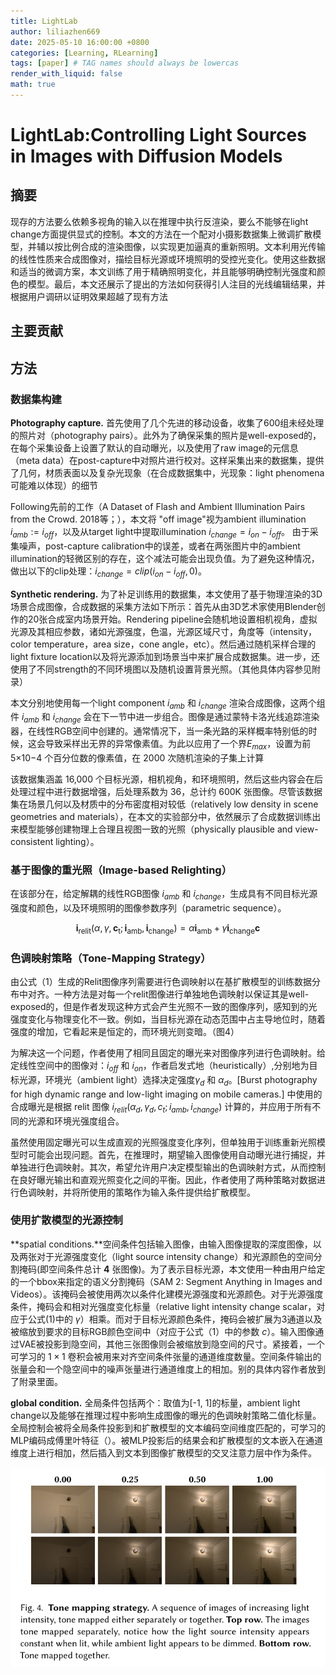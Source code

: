 ```yaml
---
title: LightLab
author: liliazhen669
date: 2025-05-10 16:00:00 +0800
categories: [Learning, RLearning]
tags: [paper] # TAG names should always be lowercas
render_with_liquid: false
math: true
---
```


# LightLab:Controlling Light Sources in Images with Diffusion Models

## 摘要


现存的方法要么依赖多视角的输入以在推理中执行反渲染，要么不能够在light change方面提供显式的控制。本文的方法在一个配对小摄影数据集上微调扩散模型，并辅以按比例合成的渲染图像，以实现更加逼真的重新照明。文本利用光传输的线性性质来合成图像对，描绘目标光源或环境照明的受控光变化。使用这些数据和适当的微调方案，本文训练了用于精确照明变化，并且能够明确控制光强度和颜色的模型。最后，本文还展示了提出的方法如何获得引人注目的光线编辑结果，并根据用户调研以证明效果超越了现有方法

## 主要贡献

## 方法

### 数据集构建

**Photography capture.** 首先使用了几个先进的移动设备，收集了600组未经处理的照片对（photography pairs）。此外为了确保采集的照片是well-exposed的，在每个采集设备上设置了默认的自动曝光，以及使用了raw image的元信息（meta data）在post-capture中对照片进行校对。这样采集出来的数据集，提供了几何，材质表面以及复杂光现象（在合成数据集中，光现象：light phenomena 可能难以体现）的细节

Following先前的工作（A Dataset of Flash and Ambient Illumination Pairs from the Crowd. 2018等；），本文将 "off image"视为ambient illumination $i_{amb} := i_{off}$，以及从target light中提取illumination $i_{change}=i_{on}-i_{off}$。
由于采集噪声，post-capture calibration中的误差，或者在两张图片中的ambient illumination的轻微区别的存在，这个减法可能会出现负值。为了避免这种情况，做出以下的clip处理：$i_{change}=clip(i_{on}-i_{off}, 0)$。

**Synthetic rendering.** 为了补足训练用的数据集，本文使用了基于物理渲染的3D场景合成图像，合成数据的采集方法如下所示：首先从由3D艺术家使用Blender创作的20张合成室内场景开始。Rendering pipeline会随机地设置相机视角，虚拟光源及其相应参数，诸如光源强度，色温，光源区域尺寸，角度等（intensity，color temperature，area size，cone angle，etc）。然后通过随机采样合理的light fixture location以及将光源添加到场景当中来扩展合成数据集。进一步，还使用了不同strength的不同环境图以及随机设置背景光照。（其他具体内容参见附录）

本文分别地使用每一个light component $i_{amb}$ 和 $i_{change}$ 渲染合成图像，这两个组件 $i_{amb}$ 和 $i_{change}$ 会在下一节中进一步组合。图像是通过蒙特卡洛光线追踪渲染器，在线性RGB空间中创建的。通常情况下，当一条光路的采样概率特别低的时候，这会导致采样出无界的异常像素值。为此以应用了一个界$E_{max}$，设置为前 5×10−4 个百分位数的像素值，在 2000 次随机渲染的子集上计算

该数据集涵盖 16,000 个目标光源，相机视角，和环境照明，然后这些内容会在后处理过程中进行数据增强，后处理系数为 36，总计约 600K 张图像。尽管该数据集在场景几何以及材质中的分布密度相对较低（relatively low density in scene geometries and materials），在本文的实验部分中，依然展示了合成数据训练出来模型能够创建物理上合理且视图一致的光照（physically plausible and view-consistent lighting）。

### 基于图像的重光照（Image-based Relighting）
在该部分在，给定解耦的线性RGB图像 $i_{amb}$ 和 $i_{change}$，生成具有不同目标光源强度和颜色，以及环境照明的图像参数序列（parametric sequence）。

$$
\begin{equation}
\mathbf{i}_{\mathrm{relit}}\left(\alpha,\gamma,\mathbf{c}_{\mathrm{t}};\mathbf{i}_{\mathrm{amb}},\mathbf{i}_{\mathrm{change}}\right)=\alpha\mathbf{i}_{\mathrm{amb}}+\gamma\mathbf{i}_{\mathrm{change}}\mathbf{c}
\end{equation}
$$

### 色调映射策略（Tone-Mapping Strategy）
由公式（1）生成的Relit图像序列需要进行色调映射以在基扩散模型的训练数据分布中对齐。一种方法是对每一个relit图像进行单独地色调映射以保证其是well-exposed的，但是作者发现这种方式会产生光照不一致的图像序列，感知到的光强度变化与物理变化不一致。例如，当目标光源在动态范围中占主导地位时，随着强度的增加，它看起来是恒定的，而环境光则变暗。（图4）

为解决这一个问题，作者使用了相同且固定的曝光来对图像序列进行色调映射。给定线性空间中的图像对：$i_{off}$ 和 $i_{on}$，作者启发式地（heuristically）,分别地为目标光源，环境光（ambient light）选择决定强度$\gamma_{d}$ 和 $\alpha_{d}$。[Burst photography for high dynamic range and low-light imaging on mobile cameras.] 中使用的合成曝光是根据 relit 图像 $i_{relit}(\alpha_{d},\gamma_{d},c_{t};i_{amb},i_{change})$ 计算的，并应用于所有不同的光源和环境光强度组合。

虽然使用固定曝光可以生成直观的光照强度变化序列，但单独用于训练重新光照模型时可能会出现问题。首先，在推理时，期望输入图像使用自动曝光进行捕捉，并单独进行色调映射。其次，希望允许用户决定模型输出的色调映射方式，从而控制在良好曝光输出和直观光照变化之间的平衡。因此，作者使用了两种策略对数据进行色调映射，并将所使用的策略作为输入条件提供给扩散模型。


### 使用扩散模型的光源控制

**spatial conditions.**空间条件包括输入图像，由输入图像提取的深度图像，以及两张对于光源强度变化（light source intensity change）和光源颜色的空间分割掩码(即空间条件总计 **4** 张图像)。为了表示目标光源，本文使用一种由用户给定的一个bbox来指定的语义分割掩码（SAM 2: Segment Anything in Images and Videos）。该掩码会被使用两次以条件化建模光源强度和光源颜色。对于光源强度条件，掩码会和相对光强度变化标量（relative light intensity change scalar，对应于公式(1)中的 $\gamma$）相乘。而对于目标光源颜色条件，掩码会被扩展为3通道以及被缩放到要求的目标RGB颜色空间中（对应于公式（1）中的参数 $c$）。输入图像通过VAE被投影到隐空间，其他三张图像则会被缩放到隐空间的尺寸。紧接着，一个可学习的 $1 \times 1$ 卷积会被用来对齐空间条件张量的通道维度数量。空间条件输出的张量会和一个隐空间中的噪声张量进行通道维度上的相加。别的具体内容作者放到了附录里面。


**global condition.** 全局条件包括两个：取值为[-1, 1]的标量，ambient light change以及能够在推理过程中影响生成图像的曝光的色调映射策略二值化标量。全局控制会被将全局条件投影到和扩散模型的文本编码空间维度匹配的，可学习的MLP编码成傅里叶特征（）。被MLP投影后的结果会和扩散模型的文本嵌入在通道维度上进行相加，然后插入到文本到图像扩散模型的交叉注意力层中作为条件。

![fig-4](assets/img/lightlab/figure4.png)